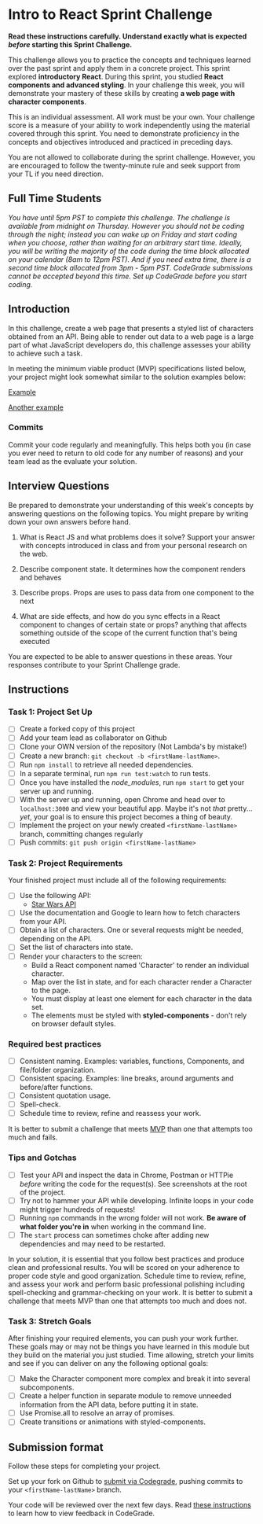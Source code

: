 # Intro to React Sprint Challenge

**Read these instructions carefully. Understand exactly what is expected _before_ starting this Sprint Challenge.**

This challenge allows you to practice the concepts and techniques learned over the past sprint and apply them in a concrete project. This sprint explored **introductory React**. During this sprint, you studied **React components and advanced styling**. In your challenge this week, you will demonstrate your mastery of these skills by creating **a web page with character components**.

This is an individual assessment. All work must be your own. Your challenge score is a measure of your ability to work independently using the material covered through this sprint. You need to demonstrate proficiency in the concepts and objectives introduced and practiced in preceding days.

You are not allowed to collaborate during the sprint challenge. However, you are encouraged to follow the twenty-minute rule and seek support from your TL if you need direction.

## Full Time Students

_You have until 5pm PST to complete this challenge. The challenge is available from midnight on Thursday. However you should not be coding through the night; instead you can wake up on Friday and start coding when you choose, rather than waiting for an arbitrary start time. Ideally, you will be writing the majority of the code during the time block allocated on your calendar (8am to 12pm PST). And if you need extra time, there is a second time block allocated from 3pm - 5pm PST. CodeGrade submissions cannot be accepted beyond this time. *Set up CodeGrade before you start coding.*_

## Introduction

In this challenge, create a web page that presents a styled list of characters obtained from an API. Being able to render out data to a web page is a large part of what JavaScript developers do, this challenge assesses your ability to achieve such a task.

In meeting the minimum viable product (MVP) specifications listed below, your project might look somewhat similar to the solution examples below:

[Example](https://tk-assets.lambdaschool.com/b011a132-0916-4ed2-8955-14192de03a75_sample-screenshot.png)

[Another example](https://tk-assets.lambdaschool.com/3b82c793-2352-4d4d-a81d-e55bf350f7bd_sample-screenshot2.png)

### Commits

Commit your code regularly and meaningfully. This helps both you (in case you ever need to return to old code for any number of reasons) and your team lead as the evaluate your solution.

## Interview Questions

Be prepared to demonstrate your understanding of this week's concepts by answering questions on the following topics. You might prepare by writing down your own answers before hand.

1. What is React JS and what problems does it solve? Support your answer with concepts introduced in class and from your personal research on the web.

1. Describe component state. It determines how the component renders and behaves

1. Describe props. Props are uses to pass data from one component to the next

1. What are side effects, and how do you sync effects in a React component to changes of certain state or props? anything that affects something outside of the scope of the current function that's being executed

You are expected to be able to answer questions in these areas. Your responses contribute to your Sprint Challenge grade.

## Instructions

### Task 1: Project Set Up

-   [ ] Create a forked copy of this project
-   [ ] Add your team lead as collaborator on Github
-   [ ] Clone your OWN version of the repository (Not Lambda's by mistake!)
-   [ ] Create a new branch: `git checkout -b <firstName-lastName>`.
-   [ ] Run `npm install` to retrieve all needed dependencies.
-   [ ] In a separate terminal, run `npm run test:watch` to run tests.
-   [ ] Once you have installed the _node_modules_, run `npm start` to get your server up and running.
-   [ ] With the server up and running, open Chrome and head over to `localhost:3000` and view your beautiful app. Maybe it's not _that_ pretty... _yet_, your goal is to ensure this project becomes a thing of beauty.
-   [ ] Implement the project on your newly created `<firstName-lastName>` branch, committing changes regularly
-   [ ] Push commits: `git push origin <firstName-lastName>`

### Task 2: Project Requirements

Your finished project must include all of the following requirements:

-   [ ] Use the following API:
    -   [Star Wars API](https://swapi.dev/)
-   [ ] Use the documentation and Google to learn how to fetch characters from your API.
-   [ ] Obtain a list of characters. One or several requests might be needed, depending on the API.
-   [ ] Set the list of characters into state.
-   [ ] Render your characters to the screen:
    -   Build a React component named 'Character' to render an individual character.
    -   Map over the list in state, and for each character render a Character to the page.
    -   You must display at least one element for each character in the data set.
    -   The elements must be styled with **styled-components** - don't rely on browser default styles.

### Required best practices

-   [ ] Consistent naming. Examples: variables, functions, Components, and file/folder organization.
-   [ ] Consistent spacing. Examples: line breaks, around arguments and before/after functions.
-   [ ] Consistent quotation usage.
-   [ ] Spell-check.
-   [ ] Schedule time to review, refine and reassess your work.

It is better to submit a challenge that meets [MVP](https://en.wikipedia.org/wiki/Minimum_viable_product) than one that attempts too much and fails.

### Tips and Gotchas

-   [ ] Test your API and inspect the data in Chrome, Postman or HTTPie _before_ writing the code for the request(s). See screenshots at the root of the project.
-   [ ] Try not to hammer your API while developing. Infinite loops in your code might trigger hundreds of requests!
-   [ ] Running `npm` commands in the wrong folder will not work. **Be aware of what folder you're in** when working in the command line.
-   [ ] The `start` process can sometimes choke after adding new dependencies and may need to be restarted.

In your solution, it is essential that you follow best practices and produce clean and professional results. You will be scored on your adherence to proper code style and good organization. Schedule time to review, refine, and assess your work and perform basic professional polishing including spell-checking and grammar-checking on your work. It is better to submit a challenge that meets MVP than one that attempts too much and does not.

### Task 3: Stretch Goals

After finishing your required elements, you can push your work further. These goals may or may not be things you have learned in this module but they build on the material you just studied. Time allowing, stretch your limits and see if you can deliver on any the following optional goals:

-   [ ] Make the Character component more complex and break it into several subcomponents.
-   [ ] Create a helper function in separate module to remove unneeded information from the API data, before putting it in state.
-   [ ] Use Promise.all to resolve an array of promises.
-   [ ] Create transitions or animations with styled-components.

## Submission format

Follow these steps for completing your project.

Set up your fork on Github to [submit via Codegrade](https://www.notion.so/lambdaschool/Submitting-an-assignment-via-Code-Grade-A-Step-by-Step-Walkthrough-07bd65f5f8364e709ecb5064735ce374), pushing commits to your `<firstName-lastName>` branch.

Your code will be reviewed over the next few days. Read [these instructions](https://www.notion.so/How-to-View-Feedback-in-CodeGrade-c5147cee220c4044a25de28bcb6bb54a) to learn how to view feedback in CodeGrade.

